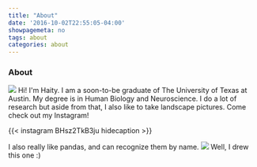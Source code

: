 ```yaml
---
title: "About"
date: '2016-10-02T22:55:05-04:00'
showpagemeta: no
tags: about
categories: about
---
```

### About
![](/./about_files/DSCN7475.JPEG)
Hi! I'm Haity. 
I am a soon-to-be graduate of The University of Texas at Austin. My degree is in Human Biology and Neuroscience. I do a lot of research but aside from that, I also like to take landscape pictures. Come check out my Instagram!

{{< instagram BHsz2TkB3ju hidecaption >}}

I also really like pandas, and can recognize them by name. 
![](/./about_files/panda.JPEG)
Well, I drew this one :)



